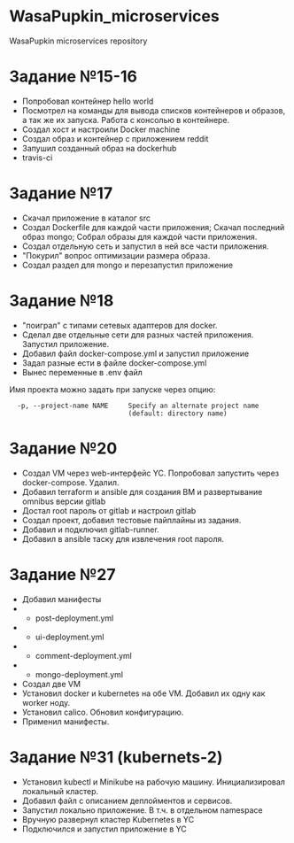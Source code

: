 # WasaPupkin_microservices
WasaPupkin microservices repository

# Задание №15-16

* Попробовал контейнер hello world
* Посмотрел на команды для вывода списков контейнеров и образов, а так же их запуска. Работа с консолью в контейнере.
* Создал хост и настроили Docker machine
* Создал образ и контейнер с приложением reddit
* Запушил созданный образ на dockerhub
* travis-ci

# Задание №17

* Скачал приложение в каталог src
* Создал Dockerfile для каждой части приложения; Скачал последний образ mongo; Собрал образы для каждой части приложения.
* Создал отдельную сеть и запустил в ней все части приложения.
* "Покурил" вопрос оптимизации размера образа.
* Создал раздел для mongo и перезапустил приложение

# Задание №18

* "поиграл" с типами сетевых адаптеров для docker.
* Сделал две отдельные сети для разных частей приложения. Запустил приложение.
* Добавил файл docker-compose.yml и запустил приложение
* Задал разные ести в файле docker-compose.yml
* Вынес переменные в .env файл

Имя проекта можно задать при запуске через опцию:
```
  -p, --project-name NAME     Specify an alternate project name
                              (default: directory name)
```

# Задание №20

* Создал VM через web-интерфейс YC. Попробовал запустить через docker-compose. Удалил.
* Добавил terraform и ansible для создания ВМ и развертывание omnibus версии gitlab
* Достал root пароль от gitlab и настроил gitlab
* Создал проект, добавил тестовые пайплайны из задания.
* Добавил и подключил gitlab-runner.
* Добавил в ansible таску для извлечения root пароля.

# Задание №27

* Добавил манифесты
* - post-deployment.yml
* - ui-deployment.yml
* - comment-deployment.yml
* - mongo-deployment.yml
* Создал две VM
* Установил docker и kubernetes на обе VM. Добавил их одну как worker ноду.
* Установил calico. Обновил конфигурацию.
* Применил манифесты.

# Задание №31 (kubernets-2)

* Установил kubectl и Minikube на рабочую машину. Инициализировал локальный кластер.
* Добавил файл с описанием деплойментов и сервисов.
* Запустил локально приложение. В т.ч. в отдельном namespace
* Вручную развернул кластер Kubernetes в YC
* Подключился и запустил приложение в YC
